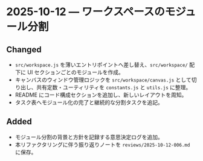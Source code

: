 # 2025-10-12 — ワークスペースのモジュール分割

## Changed
- `src/workspace.js` を薄いエントリポイントへ差し替え、`src/workspace/` 配下に UI セクションごとのモジュールを作成。
- キャンバスのウィンドウ管理ロジックを `src/workspace/canvas.js` として切り出し、共有定数・ユーティリティを `constants.js` と `utils.js` に整理。
- README にコード構成セクションを追加し、新しいレイアウトを周知。
- タスク表へモジュール化の完了と継続的な分割タスクを追記。

## Added
- モジュール分割の背景と方針を記録する意思決定ログを追加。
- 本リファクタリングに伴う振り返りノートを `reviews/2025-10-12-006.md` に保存。
